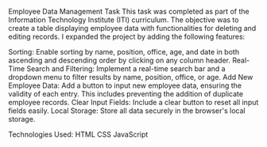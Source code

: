 Employee Data Management Task
This task was completed as part of the Information Technology Institute (ITI) curriculum. The objective was to create a table displaying employee data with functionalities for deleting and editing records. I expanded the project by adding the following features:

Sorting: Enable sorting by name, position, office, age, and date in both ascending and descending order by clicking on any column header.
Real-Time Search and Filtering: Implement a real-time search bar and a dropdown menu to filter results by name, position, office, or age.
Add New Employee Data: Add a button to input new employee data, ensuring the validity of each entry. This includes preventing the addition of duplicate employee records.
Clear Input Fields: Include a clear button to reset all input fields easily.
Local Storage: Store all data securely in the browser's local storage.


Technologies Used:
HTML
CSS
JavaScript
